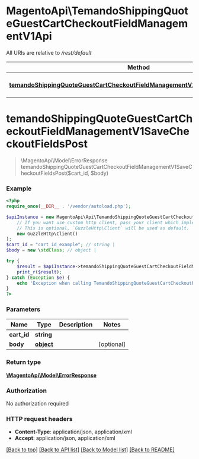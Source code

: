 # MagentoApi\TemandoShippingQuoteGuestCartCheckoutFieldManagementV1Api

All URIs are relative to */rest/default*

Method | HTTP request | Description
------------- | ------------- | -------------
[**temandoShippingQuoteGuestCartCheckoutFieldManagementV1SaveCheckoutFieldsPost**](TemandoShippingQuoteGuestCartCheckoutFieldManagementV1Api.md#temandoshippingquoteguestcartcheckoutfieldmanagementv1savecheckoutfieldspost) | **POST** /V1/guest-carts/{cartId}/checkout-fields |

# **temandoShippingQuoteGuestCartCheckoutFieldManagementV1SaveCheckoutFieldsPost**
> \MagentoApi\Model\ErrorResponse temandoShippingQuoteGuestCartCheckoutFieldManagementV1SaveCheckoutFieldsPost($cart_id, $body)



### Example
```php
<?php
require_once(__DIR__ . '/vendor/autoload.php');

$apiInstance = new MagentoApi\Api\TemandoShippingQuoteGuestCartCheckoutFieldManagementV1Api(
    // If you want use custom http client, pass your client which implements `GuzzleHttp\ClientInterface`.
    // This is optional, `GuzzleHttp\Client` will be used as default.
    new GuzzleHttp\Client()
);
$cart_id = "cart_id_example"; // string |
$body = new \stdClass; // object |

try {
    $result = $apiInstance->temandoShippingQuoteGuestCartCheckoutFieldManagementV1SaveCheckoutFieldsPost($cart_id, $body);
    print_r($result);
} catch (Exception $e) {
    echo 'Exception when calling TemandoShippingQuoteGuestCartCheckoutFieldManagementV1Api->temandoShippingQuoteGuestCartCheckoutFieldManagementV1SaveCheckoutFieldsPost: ', $e->getMessage(), PHP_EOL;
}
?>
```

### Parameters

Name | Type | Description  | Notes
------------- | ------------- | ------------- | -------------
 **cart_id** | **string**|  |
 **body** | [**object**](../Model/object.md)|  | [optional]

### Return type

[**\MagentoApi\Model\ErrorResponse**](../Model/ErrorResponse.md)

### Authorization

No authorization required

### HTTP request headers

 - **Content-Type**: application/json, application/xml
 - **Accept**: application/json, application/xml

[[Back to top]](#) [[Back to API list]](../../README.md#documentation-for-api-endpoints) [[Back to Model list]](../../README.md#documentation-for-models) [[Back to README]](../../README.md)
